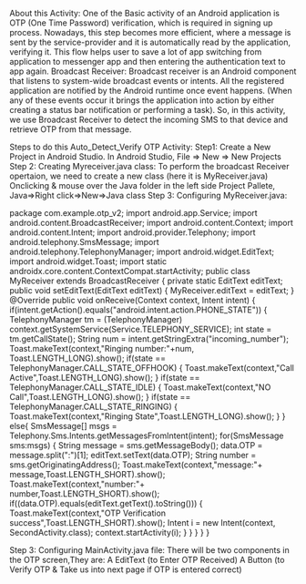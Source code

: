 


About this Activity:
One of the Basic activity of an Android application is OTP (One Time Password) verification, which is required in signing up process.
Nowadays, this step becomes more efficient, where a message is sent by the service-provider and it is automatically read by the application, verifying it. This flow helps user to save a lot of app switching from application to messenger app and then entering the authentication text to app again.
Broadcast Receiver:
Broadcast receiver is an Android component that  listens to system-wide broadcast events or intents. All the registered application are notified by the Android runtime once event happens. (When any of these events occur it brings the application into action by either creating a status bar notification or performing a task).
So, in this activity, we use Broadcast Receiver to detect the incoming SMS to that device and retrieve OTP from that message.

Steps to do this Auto_Detect_Verify OTP Activity:
Step1: Create a New Project in Android Studio.
            In Android Studio, File ⇒ New ⇒ New Projects 
Step 2: Creating Myreceiver.java class:
To perform the broadcast Receiver opertaion, we need to create a new class (here it is MyReceiver.java) 
Onclicking & mouse over the Java folder in the left side Project Pallete, 
    Java=>Right click=>New=>Java class
Step 3: Configuring MyReceiver.java:










package com.example.otp_v2;
import android.app.Service;
        import android.content.BroadcastReceiver;
        import android.content.Context;
        import android.content.Intent;
        import android.provider.Telephony;
        import android.telephony.SmsMessage;
        import android.telephony.TelephonyManager;
        import android.widget.EditText;
        import android.widget.Toast;
        import static androidx.core.content.ContextCompat.startActivity;
public class MyReceiver extends BroadcastReceiver {
    private static EditText editText;
    public void setEditText(EditText editText) {
        MyReceiver.editText = editText;
    }
    @Override
    public void onReceive(Context context, Intent intent) {
        if(intent.getAction().equals("android.intent.action.PHONE_STATE")) {
            TelephonyManager tm = (TelephonyManager) context.getSystemService(Service.TELEPHONY_SERVICE);
            int state = tm.getCallState();
            String num = intent.getStringExtra("incoming_number");
            Toast.makeText(context,"Ringing number:"+num, Toast.LENGTH_LONG).show();
            if(state == TelephonyManager.CALL_STATE_OFFHOOK)
            {
                Toast.makeText(context,"Call Active",Toast.LENGTH_LONG).show();
            }
            if(state == TelephonyManager.CALL_STATE_IDLE)
            {
                Toast.makeText(context,"NO Call",Toast.LENGTH_LONG).show();
            }
            if(state == TelephonyManager.CALL_STATE_RINGING)
            {
                Toast.makeText(context,"Ringing State",Toast.LENGTH_LONG).show();
            }
        }
        else{
            SmsMessage[] msgs = Telephony.Sms.Intents.getMessagesFromIntent(intent);
            for(SmsMessage sms:msgs) {
                String message = sms.getMessageBody();
                data.OTP = message.split(":")[1];
                editText.setText(data.OTP);
                String number  = sms.getOriginatingAddress();
                Toast.makeText(context,"message:"+ message,Toast.LENGTH_SHORT).show();
                Toast.makeText(context,"number:"+ number,Toast.LENGTH_SHORT).show();
                if((data.OTP).equals(editText.getText().toString()))
                {
                    Toast.makeText(context,"OTP Verification success",Toast.LENGTH_SHORT).show();
                        Intent i = new Intent(context, SecondActivity.class);
                        context.startActivity(i);
                    }
                }
            }
        }
    }








Step 3: Configuring MainActivity.java file:
There will be two components in the OTP screen,They are:
A EditText (to Enter OTP Received)
A Button (to Verify OTP & Take us into next page if OTP is entered correct)

